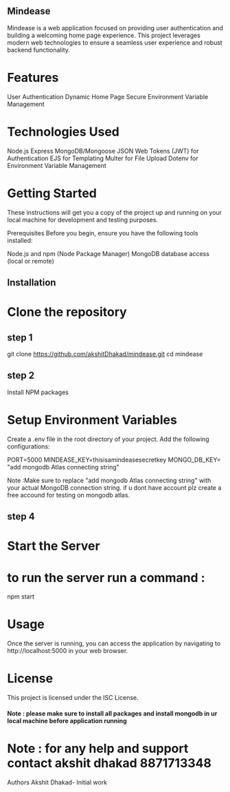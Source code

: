 
## Mindease
Mindease is a web application focused on providing user authentication and building a welcoming home page experience. This project leverages modern web technologies to ensure a seamless user experience and robust backend functionality.

# Features
User Authentication
Dynamic Home Page
Secure Environment Variable Management


# Technologies Used
Node.js
Express
MongoDB/Mongoose
JSON Web Tokens (JWT) for Authentication
EJS for Templating
Multer for File Upload
Dotenv for Environment Variable Management


# Getting Started
These instructions will get you a copy of the project up and running on your local machine for development and testing purposes.

Prerequisites
Before you begin, ensure you have the following tools installed:

Node.js and npm (Node Package Manager)
MongoDB database access (local or remote)

## Installation

# Clone the repository

## step 1
git clone https://github.com/akshitDhakad/mindease.git
cd mindease

## step 2
Install NPM packages

# Setup Environment Variables

Create a .env file in the root directory of your project. Add the following configurations:

PORT=5000
MINDEASE_KEY=thisisamindeasesecretkey
MONGO_DB_KEY= "add mongodb Atlas connecting string"

Note :Make sure to replace "add mongodb Atlas connecting string" with your actual MongoDB connection string. if u dont have account plz create a free accound for testing on mongodb atlas.

## step 4

# Start the Server

# to run the server  run a command :

npm start


# Usage
Once the server is running, you can access the application by navigating to http://localhost:5000 in your web browser.


# License
This project is licensed under the ISC License.


#### Note : please make sure to install all packages and install mongodb in ur local machine before application running 

# Note : for any help and support  contact akshit dhakad 8871713348

Authors
Akshit Dhakad- Initial work
